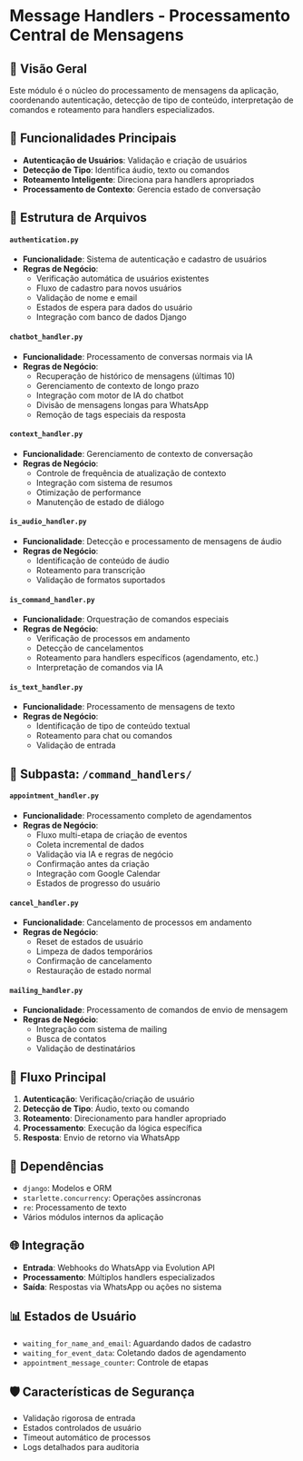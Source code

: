 # Message Handlers - Processamento Central de Mensagens

## 🔄 Visão Geral
Este módulo é o núcleo do processamento de mensagens da aplicação, coordenando autenticação, detecção de tipo de conteúdo, interpretação de comandos e roteamento para handlers especializados.

## 🎯 Funcionalidades Principais
- **Autenticação de Usuários**: Validação e criação de usuários
- **Detecção de Tipo**: Identifica áudio, texto ou comandos
- **Roteamento Inteligente**: Direciona para handlers apropriados
- **Processamento de Contexto**: Gerencia estado de conversação

## 📁 Estrutura de Arquivos

#### `authentication.py`
- **Funcionalidade**: Sistema de autenticação e cadastro de usuários
- **Regras de Negócio**:
  - Verificação automática de usuários existentes
  - Fluxo de cadastro para novos usuários
  - Validação de nome e email
  - Estados de espera para dados do usuário
  - Integração com banco de dados Django

#### `chatbot_handler.py`
- **Funcionalidade**: Processamento de conversas normais via IA
- **Regras de Negócio**:
  - Recuperação de histórico de mensagens (últimas 10)
  - Gerenciamento de contexto de longo prazo
  - Integração com motor de IA do chatbot
  - Divisão de mensagens longas para WhatsApp
  - Remoção de tags especiais da resposta

#### `context_handler.py`
- **Funcionalidade**: Gerenciamento de contexto de conversação
- **Regras de Negócio**:
  - Controle de frequência de atualização de contexto
  - Integração com sistema de resumos
  - Otimização de performance
  - Manutenção de estado de diálogo

#### `is_audio_handler.py`
- **Funcionalidade**: Detecção e processamento de mensagens de áudio
- **Regras de Negócio**:
  - Identificação de conteúdo de áudio
  - Roteamento para transcrição
  - Validação de formatos suportados

#### `is_command_handler.py`
- **Funcionalidade**: Orquestração de comandos especiais
- **Regras de Negócio**:
  - Verificação de processos em andamento
  - Detecção de cancelamentos
  - Roteamento para handlers específicos (agendamento, etc.)
  - Interpretação de comandos via IA

#### `is_text_handler.py`
- **Funcionalidade**: Processamento de mensagens de texto
- **Regras de Negócio**:
  - Identificação de tipo de conteúdo textual
  - Roteamento para chat ou comandos
  - Validação de entrada

## 📁 Subpasta: `/command_handlers/`

#### `appointment_handler.py`
- **Funcionalidade**: Processamento completo de agendamentos
- **Regras de Negócio**:
  - Fluxo multi-etapa de criação de eventos
  - Coleta incremental de dados
  - Validação via IA e regras de negócio
  - Confirmação antes da criação
  - Integração com Google Calendar
  - Estados de progresso do usuário

#### `cancel_handler.py`
- **Funcionalidade**: Cancelamento de processos em andamento
- **Regras de Negócio**:
  - Reset de estados de usuário
  - Limpeza de dados temporários
  - Confirmação de cancelamento
  - Restauração de estado normal

#### `mailing_handler.py`
- **Funcionalidade**: Processamento de comandos de envio de mensagem
- **Regras de Negócio**:
  - Integração com sistema de mailing
  - Busca de contatos
  - Validação de destinatários

## 🔄 Fluxo Principal
1. **Autenticação**: Verificação/criação de usuário
2. **Detecção de Tipo**: Áudio, texto ou comando
3. **Roteamento**: Direcionamento para handler apropriado
4. **Processamento**: Execução da lógica específica
5. **Resposta**: Envio de retorno via WhatsApp

## 🔧 Dependências
- `django`: Modelos e ORM
- `starlette.concurrency`: Operações assíncronas
- `re`: Processamento de texto
- Vários módulos internos da aplicação

## 🌐 Integração
- **Entrada**: Webhooks do WhatsApp via Evolution API
- **Processamento**: Múltiplos handlers especializados
- **Saída**: Respostas via WhatsApp ou ações no sistema

## 📊 Estados de Usuário
- `waiting_for_name_and_email`: Aguardando dados de cadastro
- `waiting_for_event_data`: Coletando dados de agendamento
- `appointment_message_counter`: Controle de etapas

## 🛡️ Características de Segurança
- Validação rigorosa de entrada
- Estados controlados de usuário
- Timeout automático de processos
- Logs detalhados para auditoria

